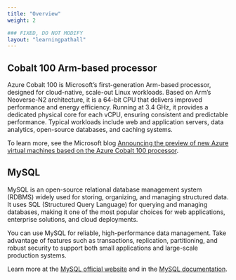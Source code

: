 ```yaml
---
title: "Overview"
weight: 2

### FIXED, DO NOT MODIFY
layout: "learningpathall"
---
```


## Cobalt 100 Arm-based processor

Azure Cobalt 100 is Microsoft’s first-generation Arm-based processor, designed for cloud-native, scale-out Linux workloads. Based on Arm’s Neoverse-N2 architecture, it is a 64-bit CPU that delivers improved performance and energy efficiency. Running at 3.4 GHz, it provides a dedicated physical core for each vCPU, ensuring consistent and predictable performance. Typical workloads include web and application servers, data analytics, open-source databases, and caching systems.

To learn more, see the Microsoft blog [Announcing the preview of new Azure virtual machines based on the Azure Cobalt 100 processor](https://techcommunity.microsoft.com/blog/azurecompute/announcing-the-preview-of-new-azure-vms-based-on-the-azure-cobalt-100-processor/4146353).

## MySQL

MySQL is an open-source relational database management system (RDBMS) widely used for storing, organizing, and managing structured data. It uses SQL (Structured Query Language) for querying and managing databases, making it one of the most popular choices for web applications, enterprise solutions, and cloud deployments.

You can use MySQL for reliable, high-performance data management. Take advantage of features such as transactions, replication, partitioning, and robust security to support both small applications and large-scale production systems.

Learn more at the [MySQL official website](https://www.mysql.com/) and in the [MySQL documentation](https://dev.mysql.com/doc/).

